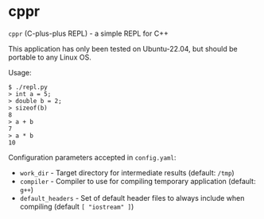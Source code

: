 # cppr

`cppr` (C-plus-plus REPL) - a simple REPL for C++

This application has only been tested on Ubuntu-22.04, but should be portable to any Linux OS.

Usage:

```
$ ./repl.py
> int a = 5;
> double b = 2;
> sizeof(b)
8
> a + b
7
> a * b
10
```

Configuration parameters accepted in `config.yaml`:
- `work_dir` - Target directory for intermediate results (default: `/tmp`)
- `compiler` - Compiler to use for compiling temporary application (default: `g++`)
- `default_headers` - Set of default header files to always include when compiling (default `[ "iostream" ]`)
